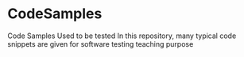# CodeSamples
Code Samples Used to be tested
In this repository, many typical code snippets are given for software testing teaching purpose
